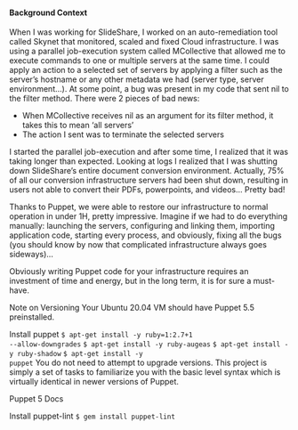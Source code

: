 <h4>Background Context</h4>
<p>When I was working for SlideShare, I worked on an auto-remediation tool called Skynet that monitored, scaled and fixed Cloud infrastructure. I was using a parallel job-execution system called MCollective that allowed me to execute commands to one or multiple servers at the same time. I could apply an action to a selected set of servers by applying a filter such as the server’s hostname or any other metadata we had (server type, server environment…). At some point, a bug was present in my code that sent nil to the filter method.
There were 2 pieces of bad news:
<ul>
<li>When MCollective receives nil as an argument for its filter method, it takes this to mean ‘all servers’</li>
<li>The action I sent was to terminate the selected servers</li>
</ul>
I started the parallel job-execution and after some time, I realized that it was taking longer than expected. Looking at logs I realized that I was shutting down SlideShare’s entire document conversion environment. Actually, 75% of all our conversion infrastructure servers had been shut down, resulting in users not able to convert their PDFs, powerpoints, and videos… Pretty bad!

Thanks to Puppet, we were able to restore our infrastructure to normal operation in under 1H, pretty impressive. Imagine if we had to do everything manually: launching the servers, configuring and linking them, importing application code, starting every process, and obviously, fixing all the bugs (you should know by now that complicated infrastructure always goes sideways)…

Obviously writing Puppet code for your infrastructure requires an investment of time and energy, but in the long term, it is for sure a must-have.</p>
Note on Versioning
Your Ubuntu 20.04 VM should have Puppet 5.5 preinstalled.

Install puppet
<code>$ apt-get install -y ruby=1:2.7+1 --allow-downgrades</code>
<code>$ apt-get install -y ruby-augeas</code>
<code>$ apt-get install -y ruby-shadow</code>
<code>$ apt-get install -y puppet</code>
You do not need to attempt to upgrade versions. This project is simply a set of tasks to familiarize you with the basic level syntax which is virtually identical in newer versions of Puppet.

Puppet 5 Docs

Install puppet-lint
<code>$ gem install puppet-lint</code>

